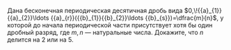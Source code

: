 Дана  бесконечная  периодическая  десятичная  дробь вида $0,\!{{a}_{1}}{{a}_{2}}\ldots {{a}_{r}}({{b}_{1}}{{b}_{2}}\ldots {{b}_{s}})=\dfrac{m}{n}$, у  которой  до  начала  периодической части присутствует хотя бы один дробный разряд, где $m,n$   — натуральные числа. Докажите, что $n$ делится на 2 или на 5.